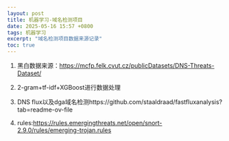 ```yaml
---
layout: post
title: 机器学习-域名检测项目
date: 2025-05-16 15:57 +0800
tags: 机器学习
excerpt: "域名检测项目数据来源记录"
toc: true
---
```


1. 黑白数据来源：https://mcfp.felk.cvut.cz/publicDatasets/DNS-Threats-Dataset/
2. 2-gram+tf-idf+XGBoost进行数据处理

3. DNS flux以及dga域名检测https://github.com/staaldraad/fastfluxanalysis?tab=readme-ov-file
4. rules:https://rules.emergingthreats.net/open/snort-2.9.0/rules/emerging-trojan.rules
